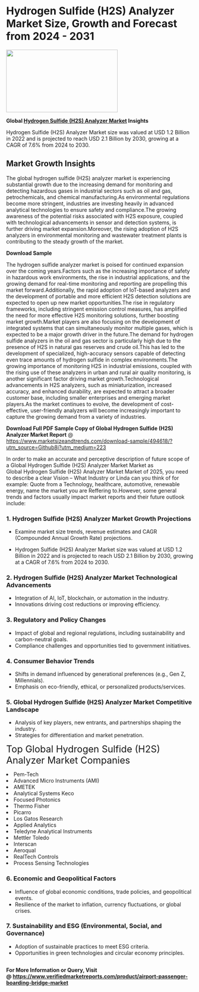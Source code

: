 <H1>Hydrogen Sulfide (H2S) Analyzer Market Size, Growth and Forecast from 2024 - 2031</H1><img class="aligncenter size-medium wp-image-584254" src="https://thirdeyenews.in/wp-content/uploads/2024/09/Global-Market-Research-300x168.jpeg" alt="" width="300" height="168" /><p><strong>Global&nbsp;<a href="https://www.marketsizeandtrends.com/download-sample/494618/?utm_source=Github8j?utm_medium=223">Hydrogen Sulfide (H2S) Analyzer Market</a> Insights</strong></p><p>Hydrogen Sulfide (H2S) Analyzer Market size was valued at USD 1.2 Billion in 2022 and is projected to reach USD 2.1 Billion by 2030, growing at a CAGR of 7.6% from 2024 to 2030.</p><p><h2>Market Growth Insights</h2> <p>The global hydrogen sulfide (H2S) analyzer market is experiencing substantial growth due to the increasing demand for monitoring and detecting hazardous gases in industrial sectors such as oil and gas, petrochemicals, and chemical manufacturing.As environmental regulations become more stringent, industries are investing heavily in advanced analytical technologies to ensure safety and compliance.The growing awareness of the potential risks associated with H2S exposure, coupled with technological advancements in sensor and detection systems, is further driving market expansion.Moreover, the rising adoption of H2S analyzers in environmental monitoring and wastewater treatment plants is contributing to the steady growth of the market.</p> <p><strong>Download Sample</strong></p> <p>The hydrogen sulfide analyzer market is poised for continued expansion over the coming years.Factors such as the increasing importance of safety in hazardous work environments, the rise in industrial applications, and the growing demand for real-time monitoring and reporting are propelling this market forward.Additionally, the rapid adoption of IoT-based analyzers and the development of portable and more efficient H2S detection solutions are expected to open up new market opportunities.The rise in regulatory frameworks, including stringent emission control measures, has amplified the need for more effective H2S monitoring solutions, further boosting market growth.Market players are also focusing on the development of integrated systems that can simultaneously monitor multiple gases, which is expected to be a major growth driver in the future.The demand for hydrogen sulfide analyzers in the oil and gas sector is particularly high due to the presence of H2S in natural gas reserves and crude oil.This has led to the development of specialized, high-accuracy sensors capable of detecting even trace amounts of hydrogen sulfide in complex environments.The growing importance of monitoring H2S in industrial emissions, coupled with the rising use of these analyzers in urban and rural air quality monitoring, is another significant factor driving market growth.Technological advancements in H2S analyzers, such as miniaturization, increased accuracy, and enhanced durability, are expected to attract a broader customer base, including smaller enterprises and emerging market players.As the market continues to evolve, the development of cost-effective, user-friendly analyzers will become increasingly important to capture the growing demand from a variety of industries.<p><span class=""><strong>Download Full PDF Sample Copy of Global Hydrogen Sulfide (H2S) Analyzer Market Report</strong> @ <a href="https://www.marketsizeandtrends.com/download-sample/494618/?utm_source=Github8j?utm_medium=223" target="_blank">https://www.marketsizeandtrends.com/download-sample/494618/?utm_source=Github8j?utm_medium=223</a></span></p><p>In order to make an accurate and perceptive description of future scope of a Global&nbsp;Hydrogen Sulfide (H2S) Analyzer Market Market as Global&nbsp;Hydrogen Sulfide (H2S) Analyzer Market Market of 2025, you need to describe a clear Vision &ndash; What Industry or Linda can you think of for example: Quote from a Technology, healthcare, automotive, renewable energy, name the market you are Reffering to.However, some general trends and factors usually impact market reports and their future outlook include:</p><h3>1.&nbsp;<strong>Hydrogen Sulfide (H2S) Analyzer Market Growth Projections</strong></h3><ul><li>Examine market size trends, revenue estimates and CAGR (Compounded Annual Growth Rate) projections.</li><li><p>Hydrogen Sulfide (H2S) Analyzer Market size was valued at USD 1.2 Billion in 2022 and is projected to reach USD 2.1 Billion by 2030, growing at a CAGR of 7.6% from 2024 to 2030.</p></li></ul><h3>2.&nbsp;<strong>Hydrogen Sulfide (H2S) Analyzer Market Technological Advancements</strong></h3><ul><li>Integration of AI, IoT, blockchain, or automation in the industry.</li><li>Innovations driving cost reductions or improving efficiency.</li></ul><h3>3.&nbsp;<strong>Regulatory and Policy Changes</strong></h3><ul><li>Impact of global and regional regulations, including sustainability and carbon-neutral goals.</li><li>Compliance challenges and opportunities tied to government initiatives.</li></ul><h3>4.&nbsp;<strong>Consumer Behavior Trends</strong></h3><ul><li>Shifts in demand influenced by generational preferences (e.g., Gen Z, Millennials).</li><li>Emphasis on eco-friendly, ethical, or personalized products/services.</li></ul><h3>5.&nbsp;<strong>Global Hydrogen Sulfide (H2S) Analyzer Market Competitive Landscape</strong></h3><ul><li>Analysis of key players, new entrants, and partnerships shaping the industry.</li><li>Strategies for differentiation and market penetration.</li></ul><p data-pm-slice="1 1 []"><span style="color: inherit; font-family: inherit; font-size: 25px;">Top Global Hydrogen Sulfide (H2S) Analyzer Market Companies</span></p><div class="" data-test-id=""><p><li>Pem-Tech</li><li> Advanced Micro Instruments (AMI)</li><li> AMETEK</li><li> Analytical Systems Keco</li><li> Focused Photonics</li><li> Thermo Fisher</li><li> Picarro</li><li> Los Gatos Research</li><li> Applied Analytics</li><li> Teledyne Analytical Instruments</li><li> Mettler Toledo</li><li> Interscan</li><li> Aeroqual</li><li> RealTech Controls</li><li> Process Sensing Technologies</li></p></div><h3>6.&nbsp;<strong>Economic and Geopolitical Factors</strong></h3><ul><li>Influence of global economic conditions, trade policies, and geopolitical events.</li><li>Resilience of the market to inflation, currency fluctuations, or global crises.</li></ul><h3>7.&nbsp;<strong>Sustainability and ESG (Environmental, Social, and Governance)</strong></h3><ul><li>Adoption of sustainable practices to meet ESG criteria.</li><li>Opportunities in green technologies and circular economy principles.</li></ul><h2><strong style="font-size: 14px;">For More Information or Query, Visit @&nbsp;</strong><a style="background-color: #ffffff; font-size: 14px;" href="https://www.marketsizeandtrends.com/report/hydrogen-sulfide-h2s-analyzer-market/" target="_blank">https://www.verifiedmarketreports.com/product/airport-passenger-boarding-bridge-market</a></h2>